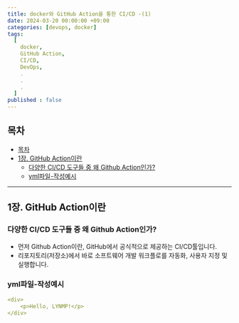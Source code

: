 ```yaml
---
title: docker와 GitHub Action을 통한 CI/CD -(1)
date: 2024-03-20 00:00:00 +09:00
categories: [devops, docker]
tags:
  [
    docker,
    GitHub Action,
    CI/CD,
    DevOps,
    .
    .
    .
  ]
published : false
---
```

## 목차


- [목차](#목차)
- [1장. GitHub Action이란](#1장-github-action이란)
  - [다양한 CI/CD 도구들 중 왜 Github Action인가?](#다양한-cicd-도구들-중-왜-github-action인가)
  - [yml파일-작성예시](#yml파일-작성예시)
   


---

## 1장. GitHub Action이란

### 다양한 CI/CD 도구들 중 왜 Github Action인가?

* 먼저 Github Action이란, GitHub에서 공식적으로 제공하는 CI/CD툴입니다.
* 리포지토리(저장소)에서 바로 소프트웨어 개발 워크플로를 자동화, 사용자 지정 및 실행합니다.

### yml파일-작성예시

```yml:test.yml
<div>
    <p>Hello, LYNMP!</p>
</div>

```